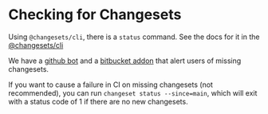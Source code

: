 # Checking for Changesets

[//]: # "todo: replace the link below with a link to the docs"

Using `@changesets/cli`, there is a `status` command. See the docs for it in the
[@changesets/cli](/lib/cli#status)

We have a [github bot](https://github.com/apps/changeset-bot) and a
[bitbucket addon](https://bitbucket.org/atlassian/atlaskit-mk-2/src/master/build/bitbucket-release-addon/) that
alert users of missing changesets.

If you want to cause a failure in CI on missing changesets (not recommended), you can run `changeset status --since=main`,
which will exit with a status code of 1 if there are no new changesets.
